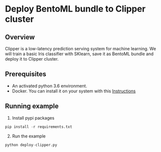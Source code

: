 # Deploy BentoML bundle to Clipper cluster


## Overview 

Clipper is a low-latency prediction serving system for machine learning.  We
will train a basic Iris classifier with SKlearn, save it as BentoML bundle and
deploy it to Clipper cluster.

## Prerequisites

* An activated python 3.6 environment.
* Docker. You can install it on your system with this [Instructions](https://docs.docker.com/install/)


## Running example

1. Install pypi packages
```python
pip install -r requirements.txt
```

2. Run the example
```python
python deploy-clipper.py
```
